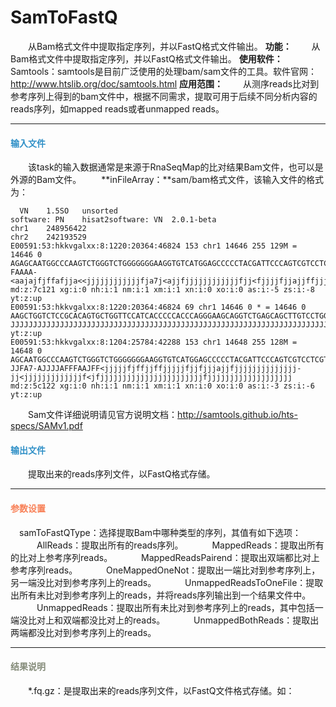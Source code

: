 # SamToFastQ
　　从Bam格式文件中提取指定序列，并以FastQ格式文件输出。
**功能：**
　　从Bam格式文件中提取指定序列，并以FastQ格式文件输出。
**使用软件：**
　　Samtools：samtools是目前广泛使用的处理bam/sam文件的工具。软件官网： http://www.htslib.org/doc/samtools.html
**应用范围：**
　　从测序reads比对到参考序列上得到的bam文件中，根据不同需求，提取可用于后续不同分析内容的reads序列，如mapped reads或者unmapped reads。
***
#### **<i class="glyphicon glyphicon-log-in" aria-hidden="true" style="color:#3090C7"></i><span style="color:#3090C7"> 输入文件**
　　该task的输入数据通常是来源于RnaSeqMap的比对结果Bam文件，也可以是外源的Bam文件。
　　**inFileArray：**sam/bam格式文件，该输入文件的格式为：
```  
  VN	1.5SO	unsorted
software: PN	hisat2software: VN	2.0.1-beta
chr1	248956422
chr2	242193529
E00591:53:hkkvgalxx:8:1220:20364:46824 153 chr1 14646 255 129M = 14646 0 AGAGCAATGGCCCAAGTCTGGGTCTGGGGGGGAAGGTGTCATGGAGCCCCCTACGATTCCCAGTCGTCCTCGTCCTCCTCTGCCTGTGGCTGCTGCGGTGGCGGCAGAGGAGGGATGGAGTCTGACACG FAAAA-<aajajfjffafjja<<jjjjjjjjjjjjfja7j<ajjfjjjjjjjjjjjjfjj<fjjjjfjjajjffjjjjjfjjjjfjfjjjjjjjjjjjjjjjfjjjjjjfjjfjjjjjjjjfjjjjjaj md:z:7c121 xg:i:0 nh:i:1 nm:i:1 xm:i:1 xn:i:0 xo:i:0 as:i:-5 zs:i:-8 yt:z:up
E00591:53:hkkvgalxx:8:1220:20364:46824 69 chr1 14646 0 * = 14646 0 AAGCTGGTCTCCGCACAGTGCTGGTTCCATCACCCCCACCCAGGGAAGCAGGTCTGAGCAGCTTGTCCTGGCTGTGTCCATGTCAGAGCAATGGCCCAAGTCTGGGTCTGGGGGGGAAGGTGTCATGGAG JJJJJJJJJJJJJJJJJJJJJJJJJJJJJJJJJJJJJJJJJJJJJJJJJJJJJJJJJJJJJJJJJJJJJJJJJJJJJJJJJJJJJJJJJJJJJJJJJFJJJJJJJJJJJJJJJJJJ<fjjjjjjjjjjjj yt:z:up
E00591:53:hkkvgalxx:8:1204:25784:42288 153 chr1 14648 255 128M = 14648 0 AGCAATGGCCCAAGTCTGGGTCTGGGGGGGAAGGTGTCATGGAGCCCCCTACGATTCCCAGTCGTCCTCGTCCTCCTCTGCCTGTGGCTGCTGCGGTGGCGGCAGAGGAGGGATGGAGTCTGACACGC JJFA7-AJJJJAFFFAAJFF<jjjjjfjffjjffjjjjjfjjfjjjajjfjjjjjjjjjjjjjj-jj<jjjjjjjjjjjjjf<jfjjjjjjjjjjjjjjjjjjjjjjjfjjjjjjjjjjjjjjjjjjj md:z:5c122 xg:i:0 nh:i:1 nm:i:1 xm:i:1 xn:i:0 xo:i:0 as:i:-3 zs:i:-6 yt:z:up
``` 
　　Sam文件详细说明请见官方说明文档：http://samtools.github.io/hts-specs/SAMv1.pdf

#### **<i class="glyphicon glyphicon-log-out" aria-hidden="true" style="color:#3090C7"></i><span style="color:#3090C7"> 输出文件**
　　提取出来的reads序列文件，以FastQ格式存储。

****
#### **<i class="fa fa-cog" aria-hidden="true" style="color:#F88158"></i> <span style="color:#F88158">参数设置**
　<label id='samToFastQType'>samToFastQType：</label>选择提取Bam中哪种类型的序列，其值有如下选项：
　　　AllReads：提取出所有的reads序列。
　　　MappedReads：提取出所有的比对上参考序列reads。
　　　MappedReadsPairend：提取出双端都比对上参考序列reads。
　　　OneMappedOneNot：提取出一端比对到参考序列上，另一端没比对到参考序列上的reads。
　　　UnmappedReadsToOneFile：提取出所有未比对到参考序列上的reads，并将reads序列输出到一个结果文件中。
　　　UnmappedReads：提取出所有未比对到参考序列上的reads，其中包括一端没比对上和双端都没比对上的reads。
　　　UnmappedBothReads：提取出两端都没比对到参考序列上的reads。

****
#### **<i class="fa fa-file-text" aria-hidden="true" style="color:#848b79"></i><span style="color:#848b79"> 结果说明**
　　*.fq.gz：是提取出来的reads序列文件，以FastQ文件格式存储。如：
<div style="text-align:center"><img data-src="2.png" width="600px" ></img>
</div>
